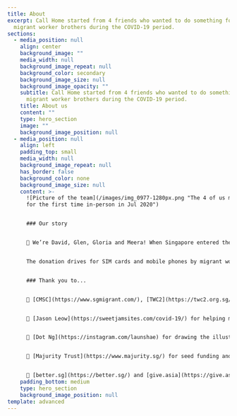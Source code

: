 ```yaml
---
title: About
excerpt: Call Home started from 4 friends who wanted to do something for our
  migrant worker brothers during the COVID-19 period.
sections:
  - media_position: null
    align: center
    background_image: ""
    media_width: null
    background_image_repeat: null
    background_color: secondary
    background_image_size: null
    background_image_opacity: ""
    subtitle: Call Home started from 4 friends who wanted to do something for our
      migrant worker brothers during the COVID-19 period.
    title: About us
    content: ""
    type: hero_section
    image: ""
    background_image_position: null
  - media_position: null
    align: left
    padding_top: small
    media_width: null
    background_image_repeat: null
    has_border: false
    background_color: none
    background_image_size: null
    content: >-
      ![Picture of the team](/images/img_0977-1280px.png "The 4 of us meeting
      for the first time in-person in Jul 2020")


      ### Our story


      👋 We’re David, Glen, Gloria and Meera! When Singapore entered the circuit breaker period, we found ourselves grateful for the privilege we had to spend time with our families, but concerned that this ability to connect with loved ones was not shared by all.


      The donation drives for SIM cards and mobile phones by migrant worker groups prompted us to dig deeper in how to improve connectivity for the migrant worker population. This eventually led to Call Home being born.


      ### Thank you to...


      💜 [CMSC](https://www.sgmigrant.com/), [TWC2](https://twc2.org.sg/), [HOME](https://www.home.org.sg/) for helping make Call Home available to migrant workers in Singapore!


      💜 [Jason Leow](https://sweetjamsites.com/covid-19/) for helping make this landing page!


      💜 [Dot Ng](https://instagram.com/launshae) for drawing the illustrations, and [](https://adhikary.net/)[Farhan Shahriar](https://www.linkedin.com/in/farhan-shahriar-1885b4153) and [Sonali Dey](https://www.instagram.com/deybaker/) for translating to Bengali!


      💜 [Majurity Trust](https://www.majurity.sg/) for seed funding and sticking all the way through our pivots!


      💜 [better.sg](https://better.sg/) and [give.asia](https://give.asia/) for the invaluable advice and media opportunities!
    padding_bottom: medium
    type: hero_section
    background_image_position: null
template: advanced
---
```

